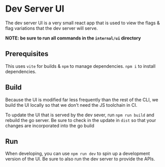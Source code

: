 # Dev Server UI

The dev server UI is a very small react app that is used to view the flags & flag variations that the dev server will serve.

**NOTE: be sure to run all commands in the `internal/ui` directory**

## Prerequisites

This uses `vite` for builds & `npm` to manage dependencies. `npm i` to install dependencies.

## Build

Because the UI is modified far less frequently than the rest of the CLI, we build the UI locally so that we don't need the JS toolchain in CI.

To update the UI that is served by the dev sever, run `npm run build` and rebuild the go server. Be sure to check in the update in `dist` so that your changes are incorporated into the go build

## Run

When developing, you can use `npm run dev` to spin up a development version of the UI. Be sure to also run the dev server to provide the APIs.
